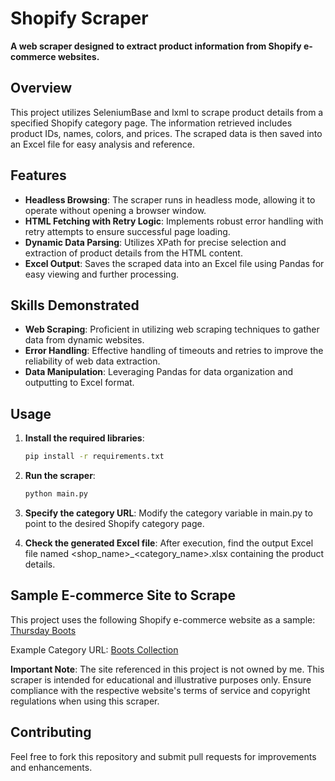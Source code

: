 # Shopify Scraper

**A web scraper designed to extract product information from Shopify e-commerce websites.**

## Overview

This project utilizes SeleniumBase and lxml to scrape product details from a specified Shopify category page. The information retrieved includes product IDs, names, colors, and prices. The scraped data is then saved into an Excel file for easy analysis and reference.

## Features

- **Headless Browsing**: The scraper runs in headless mode, allowing it to operate without opening a browser window.
- **HTML Fetching with Retry Logic**: Implements robust error handling with retry attempts to ensure successful page loading.
- **Dynamic Data Parsing**: Utilizes XPath for precise selection and extraction of product details from the HTML content.
- **Excel Output**: Saves the scraped data into an Excel file using Pandas for easy viewing and further processing.

## Skills Demonstrated

- **Web Scraping**: Proficient in utilizing web scraping techniques to gather data from dynamic websites.
- **Error Handling**: Effective handling of timeouts and retries to improve the reliability of web data extraction.
- **Data Manipulation**: Leveraging Pandas for data organization and outputting to Excel format.

## Usage

1. **Install the required libraries**:
   ```bash
   pip install -r requirements.txt
   ```

2. **Run the scraper**:
   ```bash
   python main.py
   ```
   
3. **Specify the category URL**: Modify the category variable in main.py to point to the desired Shopify category page.

4. **Check the generated Excel file**: After execution, find the output Excel file named <shop_name>_<category_name>.xlsx containing the product details.

## Sample E-commerce Site to Scrape
This project uses the following Shopify e-commerce website as a sample:
[Thursday Boots](https://thursdayboots.com/)

Example Category URL: [Boots Collection](https://thursdayboots.com/collections/boots)

**Important Note**: The site referenced in this project is not owned by me. This scraper is intended for educational and illustrative purposes only. Ensure compliance with the respective website's terms of service and copyright regulations when using this scraper.

## Contributing

   Feel free to fork this repository and submit pull requests for improvements and enhancements.

